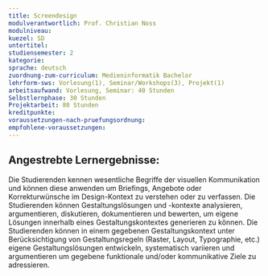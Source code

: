 ```yaml
---
title: Screendesign
modulverantwortlich: Prof. Christian Noss
modulniveau:
kuezel: SD
untertitel:
studiensemester: 2
kategorie:
sprache: deutsch
zuordnung-zum-curriculum: Medieninformatik Bachelor 
lehrform-sws: Vorlesung(1), Seminar/Workshops(3), Projekt(1)
arbeitsaufwand: Vorlesung, Seminar: 40 Stunden
Selbstlernphase: 30 Stunden
Projektarbeit: 80 Stunden
kreditpunkte:
voraussetzungen-nach-pruefungsordnung:
empfohlene-voraussetzungen:
---
```


## Angestrebte Lernergebnisse:
Die Studierenden kennen wesentliche Begriffe der visuellen Kommunikation und können diese anwenden um Briefings, Angebote oder Korrekturwünsche im Design-Kontext zu verstehen oder zu verfassen.
Die Studierenden können Gestaltungslösungen und -kontexte analysieren, argumentieren, diskutieren, dokumentieren und bewerten, um eigene Lösungen innerhalb eines Gestaltungskontextes generieren zu können.
Die Studierenden können in einem gegebenen Gestaltungskontext unter Berücksichtigung von Gestaltungsregeln (Raster, Layout, Typographie, etc.) eigene Gestaltungslösungen entwickeln, systematisch variieren und argumentieren um gegebene funktionale und/oder kommunikative Ziele zu adressieren.
